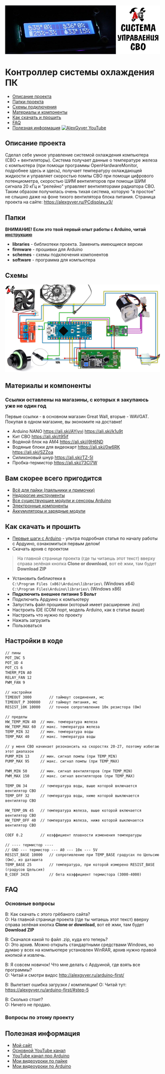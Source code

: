 ![PROJECT_PHOTO](https://github.com/AlexGyver/PCdisplay_v3/blob/master/proj_img.jpg)
# Контроллер системы охлаждения ПК
* [Описание проекта](#chapter-0)
* [Папки проекта](#chapter-1)
* [Схемы подключения](#chapter-2)
* [Материалы и компоненты](#chapter-3)
* [Как скачать и прошить](#chapter-4)
* [FAQ](#chapter-5)
* [Полезная информация](#chapter-6)
[![AlexGyver YouTube](http://alexgyver.ru/git_banner.jpg)](https://www.youtube.com/channel/UCgtAOyEQdAyjvm9ATCi_Aig?sub_confirmation=1)

<a id="chapter-0"></a>
## Описание проекта
Сделал себе умное управление системой охлаждения компьютера (СВО + вентиляторы). Система получает данные о температуре железа с компьютера (при помощи программы OpenHardwareMonitor, подробнее здесь и здесь), получает температуру охлаждающей жидкости и управляет скоростью помпы СВО при помощи цифрового потенциометра, скоростью ШИМ вентиляторов при помощи ШИМ сигнала 20 кГц и "релейно" управляет вентиляторами радиатора СВО. Таким образом получилась очень тихая система, которую "в простое" не слышно даже на фоне тихого вентилятора блока питания.
Страница проекта на сайте: https://alexgyver.ru/PCdisplay_v3/  
   
<a id="chapter-1"></a>
## Папки
**ВНИМАНИЕ! Если это твой первый опыт работы с Arduino, читай [инструкцию](#chapter-4)**
- **libraries** - библиотеки проекта. Заменить имеющиеся версии
- **firmware** - прошивки для Arduino
- **schemes** - схемы подключения компонентов
- **software** - программа для компьютера

<a id="chapter-2"></a>
## Схемы
![SCHEME](https://github.com/AlexGyver/PCdisplay_v3/blob/master/schemes/scheme.jpg)

<a id="chapter-3"></a>
## Материалы и компоненты
### Ссылки оставлены на магазины, с которых я закупаюсь уже не один год
Первые ссылки - в основном магазин Great Wall, вторые - WAVGAT. Покупая в одном магазине, вы экономите на доставке!
- Arduino NANO https://ali.ski/AYjyvj  https://ali.ski/k1u9t
- Кит СВО https://ali.ski/t95jf
- Водяной блок на AM4 https://ali.ski/j9H6ND
- Водяные блоки для видеокарт https://ali.ski/0w6RK  https://ali.ski/SZZoa
- Силиконовый шнур https://ali.ski/TZ-5I
- Пробка-термистор https://ali.ski/73Cl7W


## Вам скорее всего пригодится
* [Всё для пайки (паяльники и примочки)](http://alexgyver.ru/all-for-soldering/)
* [Недорогие инструменты](http://alexgyver.ru/my_instruments/)
* [Все существующие модули и сенсоры Arduino](http://alexgyver.ru/arduino_shop/)
* [Электронные компоненты](http://alexgyver.ru/electronics/)
* [Аккумуляторы и зарядные модули](http://alexgyver.ru/18650/)

<a id="chapter-4"></a>
## Как скачать и прошить
* [Первые шаги с Arduino](http://alexgyver.ru/arduino-first/) - ультра подробная статья по началу работы с Ардуино, ознакомиться первым делом!
* Скачать архив с проектом
> На главной странице проекта (где ты читаешь этот текст) вверху справа зелёная кнопка **Clone or download**, вот её жми, там будет **Download ZIP**
* Установить библиотеки в  
`C:\Program Files (x86)\Arduino\libraries\` (Windows x64)  
`C:\Program Files\Arduino\libraries\` (Windows x86)
* **Подключить внешнее питание 5 Вольт**
* Подключить Ардуино к компьютеру
* Запустить файл прошивки (который имеет расширение .ino)
* Настроить IDE (COM порт, модель Arduino, как в статье выше)
* Настроить что нужно по проекту
* Нажать загрузить
* Пользоваться  

## Настройки в коде

    // пины
    POT_INC 5
    POT_UD 4
    POT_CS 6
    THERM_PIN A0
    RELAY_FAN 12
    PWM_FAN 9

    // настройки
    TIMEOUT 3000        // таймаут соединения, мс
    TIMEOUT_P 300000    // таймаут питания, мс
    RESIST_10K 10000    // точное сопротивление 10к резистора (Ом)

    // пределы
    HW_TEMP_MIN 40  // мин. температура железа
    HW_TEMP_MAX 60  // макс. температура железа
    TEMP_MIN 32     // мин. температура воды
    TEMP_MAX 40     // макс. температура воды

    // у меня СВО начинает резонансить на скоростях 20-27, поэтому избегаю этот диапазон
    PUMP_MIN 13     // мин. сигнал помпы (при TEMP_MIN)
    PUMP_MAX 95     // макс. сигнал помпы (при TEMP_MAX)

    PWM_MIN 50      // мин. сигнал вентиляторов (при TEMP_MIN)
    PWM_MAX 150     // макс. сигнал вентиляторов (при TEMP_MAX)

    TEMP_ON 34      // температура воды, выше которой включается вентилятор СВО
    TEMP_OFF 32     // температура воды, ниже которой выключается вентилятор СВО

    HW_TEMP_ON 45   // температура железа, выше которой включается вентилятор СВО
    HW_TEMP_OFF 40  // температура железа, ниже которой выключается вентилятор СВО

    COEF 0.2        // коэффициент плавности изменения температуры

    // ---- термистор ----
    // GND --- термистор --- A0 --- 10к --- 5V
    RESIST_BASE 10000   // сопротивление при TEMP_BASE градусах по Цельсию (Ом), из даташита
    TEMP_BASE 25        // температура, при которой измерено RESIST_BASE (градусов Цельсия)
    B_COEF 3435         // бета коэффициент термистора (3000-4000)
	
<a id="chapter-5"></a>
## FAQ
### Основные вопросы
В: Как скачать с этого грёбаного сайта?  
О: На главной странице проекта (где ты читаешь этот текст) вверху справа зелёная кнопка **Clone or download**, вот её жми, там будет **Download ZIP**

В: Скачался какой то файл .zip, куда его теперь?  
О: Это архив. Можно открыть стандартными средствами Windows, но думаю у всех на компьютере установлен WinRAR, архив нужно правой кнопкой и извлечь.

В: Я совсем новичок! Что мне делать с Ардуиной, где взять все программы?  
О: Читай и смотри видос http://alexgyver.ru/arduino-first/

В: Вылетает ошибка загрузки / компиляции!
О: Читай тут: https://alexgyver.ru/arduino-first/#step-5

В: Сколько стоит?  
О: Ничего не продаю.

### Вопросы по этому проекту

<a id="chapter-6"></a>
## Полезная информация
* [Мой сайт](http://alexgyver.ru/)
* [Основной YouTube канал](https://www.youtube.com/channel/UCgtAOyEQdAyjvm9ATCi_Aig?sub_confirmation=1)
* [YouTube канал про Arduino](https://www.youtube.com/channel/UC4axiS76D784-ofoTdo5zOA?sub_confirmation=1)
* [Мои видеоуроки по пайке](https://www.youtube.com/playlist?list=PLOT_HeyBraBuMIwfSYu7kCKXxQGsUKcqR)
* [Мои видеоуроки по Arduino](http://alexgyver.ru/arduino_lessons/)